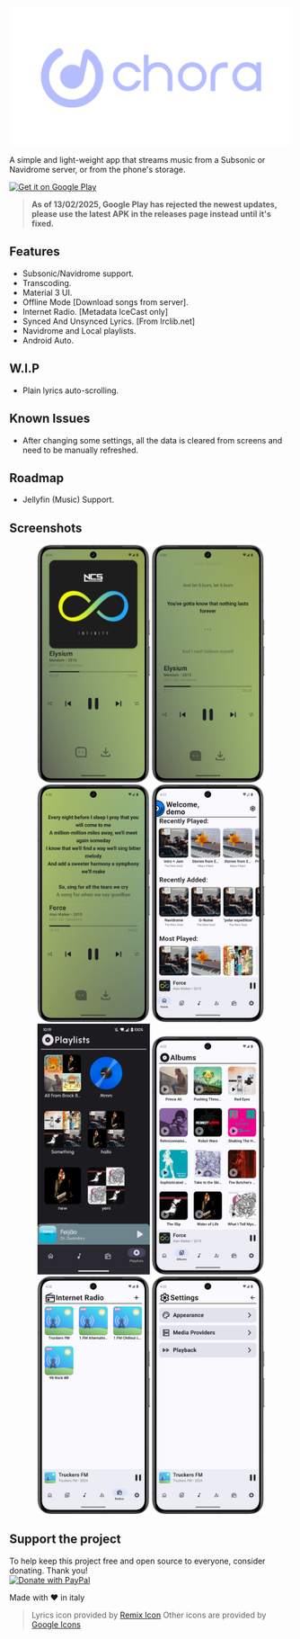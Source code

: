 ![Logo](https://github.com/CraftWorksMC/Chora/blob/master/Github/Images/ChoraBannerTransparent.png?raw=true)

A simple and light-weight app that streams music from a Subsonic or Navidrome server, or from the phone's storage.

<a href='https://play.google.com/store/apps/details?id=com.craftworks.music&pcampaignid=pcampaignidMKT-Other-global-all-co-prtnr-py-PartBadge-Mar2515-1'><img width=256px alt='Get it on Google Play' src='https://play.google.com/intl/en_us/badges/static/images/badges/en_badge_web_generic.png'/></a>
> **As of 13/02/2025, Google Play has rejected the newest updates, please use the latest APK in the releases page instead until it's fixed.**

## Features

- Subsonic/Navidrome support.
- Transcoding.
- Material 3 UI.
- Offline Mode [Download songs from server].
- Internet Radio. [Metadata IceCast only]
- Synced And Unsynced Lyrics. [From lrclib.net]
- Navidrome and Local playlists.
- Android Auto.

## W.I.P

- Plain lyrics auto-scrolling.

## Known Issues

- After changing some settings, all the data is cleared from screens and need to be manually refreshed.

## Roadmap

- Jellyfin (Music) Support.

## Screenshots
<p align="center">
    <img src="https://github.com/CraftWorksMC/Chora/blob/master/Github/Images/Now-Playing-Screen.png?raw=true" width=200>
    <img src="https://github.com/CraftWorksMC/Chora/blob/master/Github/Images/Now-Playing-SyncedLyrics.png?raw=true" width=200>
    <img src="https://github.com/CraftWorksMC/Chora/blob/master/Github/Images/Now-Playing-PlainLyrics.png?raw=true" width=200>
    <img src="https://github.com/CraftWorksMC/Chora/blob/master/Github/Images/HomeScreen.png?raw=true" width=200>
    <img src="https://github.com/CraftWorksMC/Chora/blob/master/Github/Images/PlaylistScreen.png?raw=true" width=200>
    <img src="https://github.com/CraftWorksMC/Chora/blob/master/Github/Images/AlbumScreen.png?raw=true" width=200>
    <img src="https://github.com/CraftWorksMC/Chora/blob/master/Github/Images/RadioScreen.png?raw=true" width=200>
    <img src="https://github.com/CraftWorksMC/Chora/blob/master/Github/Images/SettingScreen.png?raw=true" width=200>
</p>


## Support the project

To help keep this project free and open source to everyone, consider donating. Thank you!  
<a href="https://www.paypal.com/donate/?hosted_button_id=REWCVJBKECU34">
  <img width=256px src="https://raw.githubusercontent.com/stefan-niedermann/paypal-donate-button/master/paypal-donate-button.png" alt="Donate with PayPal" />
</a>

Made with :heart: in italy

> Lyrics icon provided by [Remix Icon](https://remixicon.com/ "Remix Icon")
> Other icons are provided by [Google Icons](https://fonts.google.com/icons "Google Icons")
